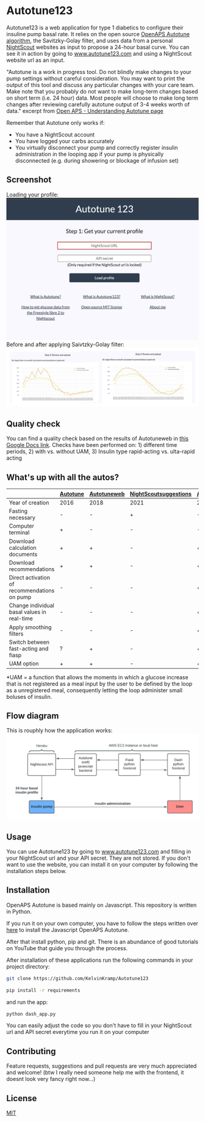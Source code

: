 # Autotune123

Autotune123 is a web application for type 1 diabetics to configure their insuline pump basal rate. It relies on the open source [OpenAPS Autotune algorithm](https://github.com/openaps/oref0), the 
Savitzky-Golay filter, and uses data from a personal [NightScout](https://nightscout.github.io/) websites as input to propose a 24-hour basal curve. 
You can see it in action by going to www.autotune123.com and using a NightScout website url as an input.

"Autotune is a work in progress tool. Do not blindly make changes to your pump settings without careful consideration. You may want to print the output of this tool and discuss any particular changes with your care team. Make note that you probably do not want to make long-term changes based on short term (i.e. 24 hour) data. Most people will choose to make long term changes after reviewing carefully autotune output of 3-4 weeks worth of data."
excerpt from [Open APS - Understanding Autotune page](https://openaps.readthedocs.io/en/latest/docs/Customize-Iterate/understanding-autotune.html)

Remember that Autotune only works if:
- You have a NightScout account
- You have logged your carbs accurately
- You virtually disconnect your pump and correctly register insulin administration in the looping app if your pump is physically disconnected (e.g. during showering or blockage of infusion set)

## Screenshot
Loading your profile:
![BAfilter](images/Screenshot1.png)
Before and after applying Saivtzky-Golay filter:
![BAfilter](images/BA.jpeg)

## Quality check
You can find a quality check based on the results of Autotuneweb in [this Google Docs link](https://docs.google.com/document/d/1vD75UNISKR1PRoFJYfQb95CWanS69iEYLepJXohpVvs/edit?usp=sharing).
Checks have been performed on: 1) different time periods, 2) with vs. without UAM, 3) Insulin type rapid-acting vs. ulta-rapid acting

## What's up with all the autos?
| | [Autotune](https://openaps.readthedocs.io/en/latest/docs/Customize-Iterate/autotune.html)     | [Autotuneweb](https://autotuneweb.azurewebsites.net/) |[NightScoutsuggestions](https://nightscoutsuggestions.com/) | [Autotune123](http://autotune123.com/)|
|---| --- | --- |--- | --- |
|Year of creation|2016|2018|2021|2022|
|Fasting necessary|-|-|+|-|
|Computer terminal|+|-|-|-|
|Download calculation documents|+|+|-|+|
|Download recommendations|+|+|-|+|
|Direct activation of recommendations on pump|-|-|-|+|
|Change individual basal values in real-time|-|-|-|+|
|Apply smoothing filters|-|-|-|+|
|Switch between fast-acting and fiasp|?|+|-|+|
|UAM option|+|+|-|+|

*UAM = a function that allows the moments in which a glucose increase that is not registered as a meal input by the user to be 
defined by the loop as a unregistered meal, consequently letting the loop administer small boluses of insulin. 

## Flow diagram
This is rouphly how the application works:
![Autotune123](images/autotune123.jpeg)

## Usage
You can use Autotune123 by going to www.autotune123.com and filling in your NightScout url and your API secret. They are not stored. 
If you don't want to use the website, you can install it on your computer by following the installation steps below.

## Installation
OpenAPS Autotune is based mainly on Javascript. This repository is written in Python. 

If you run it on your own computer, you have to follow the steps written over [here](https://openaps.readthedocs.io/en/latest/docs/Customize-Iterate/autotune.html) to install the Javascript OpenAPS Autotune.

After that install python, pip and git. There is an abundance of good tutorials on YouTube that guide you through the process. 

After installation of these applications run the following commands in your project directory:

```bash
git clone https://github.com/KelvinKramp/Autotune123
```

```bash
pip install -r requirements
```
and run the app:
```bash
python dash_app.py
```
You can easily adjust the code so you don't have to fill in your NightScout url and API secret everytime you run it on your computer  

## Contributing
Feature requests, suggestions and pull requests are very much appreciated and welcome!
(btw I really need someone help me with the frontend, it doesnt look very fancy right now...)


## License
[MIT](https://choosealicense.com/licenses/mit/)
